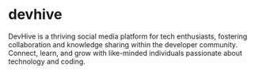 # devhive
 DevHive is a thriving social media platform for tech enthusiasts, fostering collaboration and knowledge sharing within the developer community. Connect, learn, and grow with like-minded individuals passionate about technology and coding.
